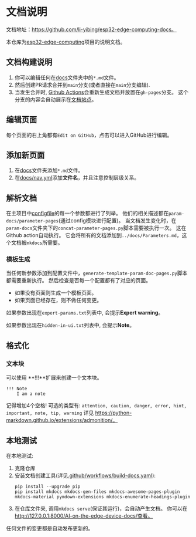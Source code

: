 # 文档说明

文档地址：https://github.com/li-yibing/esp32-edge-computing-docs。
 
本仓库为[esp32-edge-computing](https://github.com/li-yibing/esp32-edge-computing)项目的说明文档。

## 文档构建说明
1. 你可以编辑任何在[docs](docs)文件夹中的`*.md`文件。
2. 然后创建PR请求合并到`main`分支(或者直接在`main`分支编辑).
3. 当发生合并时, [Github Actions](https://github.com/li-yibing/esp32-edge-computing-docs/actions)会重新生成文档并放置在`gh-pages`分支。 这个分支的内容会自动展示在[文档站点](https://li-yibing.github.io/esp32-edge-computing-docs/)。

## 编辑页面
每个页面的右上角都有`Edit on GitHub`，点击可以进入GitHub进行编辑。

## 添加新页面
1. 在[docs](docs)文件夹添加`*.md`文件。
2. 在[docs/nav.yml](docs/nav.yml)添加**文件名**，并且注意控制层级关系。

## 解析文档
在主项目中[configfile](https://github.com/li-yibing/esp32-edge-computing/rolling/sd-card/config/config.ini)的每一个参数都进行了列举。
他们的相关描述都在`param-docs/parameter-pages`(通过config模块进行配置)。
当文档发生变化时，在`param-docs`文件夹下的`concat-parameter-pages.py`脚本需要被执行一次。
这在Github action自动执行。
它会将所有的文档添加到`../docs/Parameters.md`，这个文档被`mkdocs`所需要。

### 模板生成
当任何新参数添加到配置文件中，`generate-template-param-doc-pages.py`脚本都需要重新执行。
然后检查是否每一个配置都有了对应的页面。
 - 如果没有页面则生成一个模板页面。
 - 如果页面已经存在，则不做任何变更。

如果参数出现在`expert-params.txt`列表中, 会提示**Expert warning**。

如果参数出现在`hidden-in-ui.txt`列表中, 会提示**Note**。

## 格式化
### 文本块
可以使用 **!!!**扩展来创建一个文本块。
```
!!! Note
    I am a note
```
记得增加4个空格!
可选的类型有: `attention, caution, danger, error, hint, important, note, tip, warning`
详见 https://python-markdown.github.io/extensions/admonition/。

## 本地测试
在本地测试:
1. 克隆仓库
2. 安装文档创建工具(详见[.github/workflows/build-docs.yaml](.github/workflows/build-docs.yaml)):
    ```
    pip install --upgrade pip
    pip install mkdocs mkdocs-gen-files mkdocs-awesome-pages-plugin mkdocs-material pymdown-extensions mkdocs-enumerate-headings-plugin
    ```
3. 在仓库文件夹, 调用`mkdocs serve`(保证其运行)，会自动产生文档。
  你可以在 http://127.0.0.1:8000/AI-on-the-edge-device-docs/查看。
    
  任何文件的变更都是自动发布更新的。
